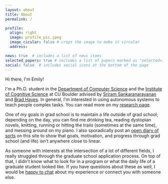 ```yaml
---
layout: about
title: About
permalink: /

profile:
  align: right
  image: profile_pic.jpeg
  image_cicular: false # crops the image to make it circular
  address:

news: true  # includes a list of news items
selected_papers: true # includes a list of papers marked as "selected={true}"
social: false  # includes social icons at the bottom of the page
---
```


Hi there, I'm Emily!

I'm a Ph.D. student in the [Department of Computer Science](https://colorado.edu/cs) and the [Institute of Cognitive Science](https://colorado.edu/ics) at CU Boulder advised by [Sriram Sankaranarayanan](https://home.cs.colorado.edu/~srirams/index.html) and [Brad Hayes](http://www.bradhayes.info/). In general, I'm interested in using autonomous systems to teach people complex tasks. You can read more on my [research page](https://emilykjensen.com/research/).

One of my goals in grad school is to maintain a life outside of grad school; depending on the day, you can find me drinking tea, reading dystopian novels, knitting, running or hitting the trails (sometimes at the same time), and messing around on my piano. I also sporadically post an [open diary of sorts](https://emilykjensen.com/blog/) on this site to show that goals, motivation, and progress through grad school (and life) isn't anywhere close to linear.

As someone with interests at the intersection of a lot of different fields, I really struggled through the graduate school application process. On top of that, I didn't know what to look for in a program or what the daily life of a graduate student looked like. If you have questions about these as well, I would be [happy to chat](mailto:emily.jensen@colorado.edu) about my experience or connect you with someone else.
